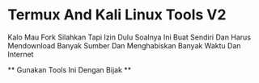 # Termux And Kali Linux Tools V2 

Kalo Mau Fork Silahkan Tapi Izin Dulu 
Soalnya Ini Buat Sendiri Dan Harus Mendownload Banyak Sumber Dan Menghabiskan Banyak Waktu Dan Internet

** Gunakan Tools Ini Dengan Bijak **
